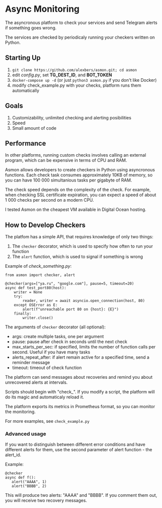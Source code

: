 # Async Monitoring #

The asyncronous platform to check your services and send Telegram alerts if something goes wrong.

The services are checked by periodicaly running your checkers written on Python.

## Starting Up ##
    
1. `git clone https://github.com/alexbers/asmon.git; cd asmon`
2. edit *config.py*, set **TG_DEST_ID**, and **BOT_TOKEN**
3. `docker-compose up -d` (or just `python3 asmon.py` if you don't like Docker)
4. modify check_example.py with your checks, platform runs them automatically


## Goals ##

1. Customizability, unlimited checking and alerting posibilities
2. Speed
3. Small amount of code


## Performance ##

In other platforms, running custom checks involves calling an external program, which can be
expensive in terms of CPU and RAM.

Asmon allows developers to create checkers in Python using asyncronous functions. Each check task
consumes approximately 10KB of memory, so you can have 100 000 simultanious tasks per
gigabyte of RAM.

The check speed depends on the complexity of the check. For example, when checking SSL certificate
expiration, you can expect a speed of about 1 000 checks per second on a modern CPU.

I tested Asmon on the cheapest VM available in Digital Ocean hosting.


## How to Develop Checkers  ##

The platfom has a simple API, that requires knowledge of only two things:

1. The `checker` decorator, which is used to specify how often to run your function
2. The `alert` function, which is used to signal if something is wrong


Example of *check_something.py*:

```
from asmon import checker, alert

@checker(args=["ya.ru", "google.com"], pause=5, timeout=20)
async def test_port80(host):
    writer = None
    try:
        reader, writer = await asyncio.open_connection(host, 80)
    except OSError as E:
        alert(f"unreachable port 80 on {host}: {E}")
    finally:
        writer.close()
```

The arguments of `checker` decorator (all optional):

- args: create multiple tasks, one per argument
- pause: pause after check in seconds until the next check
- max_starts_per_sec: if specified, limits the number of function calls per second. Useful if you have many tasks
- alerts_repeat_after: if alert remain active for a specified time, send a reminder message
- timeout: timeout of check function

The platform can send messages about recoveries and remind you about unrecovered alerts at intervals.

Scripts should begin with "check_". If you modify a script, the platform will do its magic and
automaticaly reload it.

The platform exports its metrics in Prometheus format, so you can monitor the monitoring.

For more examples, see `check_example.py`


### Advanced usage ###

If you want to distinguish between different error conditions and have different alerts for them, use the second parameter of alert function - the alert\_id.

Example:

```
@checker
async def f():
   alert("AAAA", 1)
   alert("BBBB", 2)
```

This will produce two alerts: "AAAA" and "BBBB". If you comment them out, you will receive two recovery messages.
